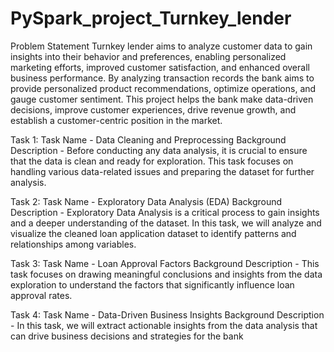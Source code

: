 # PySpark_project_Turnkey_lender
Problem Statement 
Turnkey lender aims to analyze customer data to gain insights into their behavior and preferences, enabling personalized marketing efforts, improved customer satisfaction, and enhanced overall business performance. By analyzing transaction records the bank aims to provide personalized product recommendations, optimize operations, and gauge customer sentiment. This project helps the bank make data-driven decisions, improve customer experiences, drive revenue growth, and establish a customer-centric position in the market.

Task 1: Task Name - Data Cleaning and Preprocessing
Background Description - Before conducting any data analysis, it is crucial to ensure that the data is clean and ready for exploration. This task focuses on handling various data-related issues and preparing the dataset for further analysis.

Task 2: Task Name - Exploratory Data Analysis (EDA)
Background Description - Exploratory Data Analysis is a critical process to gain insights and a deeper understanding of the dataset. In this task, we will analyze and visualize the cleaned loan application dataset to identify patterns and relationships among variables.

Task 3: Task Name - Loan Approval Factors
Background Description - This task focuses on drawing meaningful conclusions and insights from the data exploration to understand the factors that significantly influence loan approval rates.

Task 4: Task Name - Data-Driven Business Insights
Background Description - In this task, we will extract actionable insights from the data analysis that can drive business decisions and strategies for the bank
